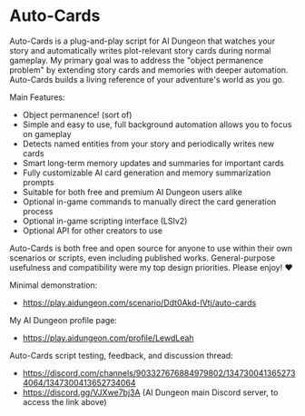 # Auto-Cards
Auto-Cards is a plug-and-play script for AI Dungeon that watches your story and automatically writes plot-relevant story cards during normal gameplay. My primary goal was to address the "object permanence problem" by extending story cards and memories with deeper automation. Auto-Cards builds a living reference of your adventure's world as you go.

Main Features:
- Object permanence! (sort of)
- Simple and easy to use, full background automation allows you to focus on gameplay
- Detects named entities from your story and periodically writes new cards
- Smart long-term memory updates and summaries for important cards
- Fully customizable AI card generation and memory summarization prompts
- Suitable for both free and premium AI Dungeon users alike
- Optional in-game commands to manually direct the card generation process
- Optional in-game scripting interface (LSIv2)
- Optional API for other creators to use

Auto-Cards is both free and open source for anyone to use within their own scenarios or scripts, even including published works. General-purpose usefulness and compatibility were my top design priorities. Please enjoy! ❤️

Minimal demonstration:
- https://play.aidungeon.com/scenario/Ddt0Akd-lVtj/auto-cards

My AI Dungeon profile page:
- https://play.aidungeon.com/profile/LewdLeah

Auto-Cards script testing, feedback, and discussion thread:
- https://discord.com/channels/903327676884979802/1347300413652734064/1347300413652734064
- https://discord.gg/VJXwe7bj3A (AI Dungeon main Discord server, to access the link above)
